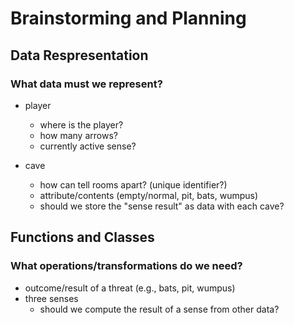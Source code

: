 # Brainstorming and Planning

## Data Respresentation

### What data must we represent?

- player
    - where is the player?
    - how many arrows?
    - currently active sense?

- cave
    - how can tell rooms apart? (unique identifier?)
    - attribute/contents (empty/normal, pit, bats, wumpus)
    - should we store the "sense result" as data with each cave?

## Functions and Classes

### What operations/transformations do we need?

- outcome/result of a threat (e.g., bats, pit, wumpus)
- three senses
    - should we compute the result of a sense from other data?

